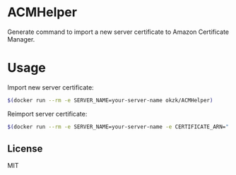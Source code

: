 # ACMHelper

Generate command to import a new server certificate to Amazon Certificate Manager.

# Usage

Import new server certificate:
```bash
$(docker run --rm -e SERVER_NAME=your-server-name okzk/ACMHelper)
```

Reimport server certificate:
```bash
$(docker run --rm -e SERVER_NAME=your-server-name -e CERTIFICATE_ARN="..." okzk/ACMHelper)
```

## License
MIT

